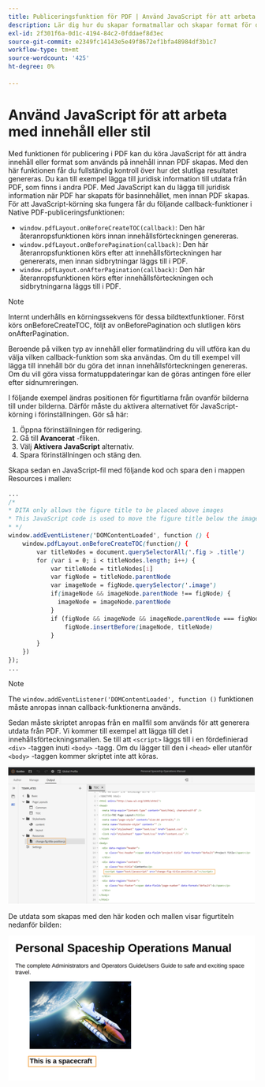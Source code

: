 ```yaml
---
title: Publiceringsfunktion för PDF | Använd JavaScript för att arbeta med innehåll eller format
description: Lär dig hur du skapar formatmallar och skapar format för ditt innehåll.
exl-id: 2f301f6a-0d1c-4194-84c2-0fddaef8d3ec
source-git-commit: e2349fc14143e5e49f8672ef1bfa48984df3b1c7
workflow-type: tm+mt
source-wordcount: '425'
ht-degree: 0%

---
```


# Använd JavaScript för att arbeta med innehåll eller stil

Med funktionen för publicering i PDF kan du köra JavaScript för att ändra innehåll eller format som används på innehåll innan PDF skapas. Med den här funktionen får du fullständig kontroll över hur det slutliga resultatet genereras. Du kan till exempel lägga till juridisk information till utdata från PDF, som finns i andra PDF. Med JavaScript kan du lägga till juridisk information när PDF har skapats för basinnehållet, men innan PDF skapas.\
För att JavaScript-körning ska fungera får du följande callback-funktioner i Native PDF-publiceringsfunktionen:

* `window.pdfLayout.onBeforeCreateTOC(callback)`: Den här återanropsfunktionen körs innan innehållsförteckningen genereras.
* `window.pdfLayout.onBeforePagination(callback)`: Den här återanropsfunktionen körs efter att innehållsförteckningen har genererats, men innan sidbrytningar läggs till i PDF.
* `window.pdfLayout.onAfterPagination(callback)`: Den här återanropsfunktionen körs efter innehållsförteckningen och sidbrytningarna läggs till i PDF.

>[!NOTE]
>
>Internt underhålls en körningssekvens för dessa bildtextfunktioner. Först körs onBeforeCreateTOC, följt av onBeforePagination och slutligen körs onAfterPagination.

Beroende på vilken typ av innehåll eller formatändring du vill utföra kan du välja vilken callback-funktion som ska användas. Om du till exempel vill lägga till innehåll bör du göra det innan innehållsförteckningen genereras. Om du vill göra vissa formatuppdateringar kan de göras antingen före eller efter sidnumreringen.

I följande exempel ändras positionen för figurtitlarna från ovanför bilderna till under bilderna. Därför måste du aktivera alternativet för JavaScript-körning i förinställningen. Gör så här:

1. Öppna förinställningen för redigering.
1. Gå till **Avancerat** -fliken.
1. Välj **Aktivera JavaScript** alternativ.
1. Spara förinställningen och stäng den.

Skapa sedan en JavaScript-fil med följande kod och spara den i mappen Resources i mallen:

```css
...
/*
* DITA only allows the figure title to be placed above images 
* This JavaScript code is used to move the figure title below the image
* */
window.addEventListener('DOMContentLoaded', function () {
    window.pdfLayout.onBeforeCreateTOC(function() {
        var titleNodes = document.querySelectorAll('.fig > .title')
        for (var i = 0; i < titleNodes.length; i++) {
            var titleNode = titleNodes[i]
            var figNode = titleNode.parentNode
            var imageNode = figNode.querySelector('.image')
            if(imageNode && imageNode.parentNode !== figNode) {
              imageNode = imageNode.parentNode
            }
            if (figNode && imageNode && imageNode.parentNode === figNode) {
                figNode.insertBefore(imageNode, titleNode)
            }
        }
    })
});
...
```

>[!NOTE]
>
>The `window.addEventListener('DOMContentLoaded', function ()` funktionen måste anropas innan callback-funktionerna används.

Sedan måste skriptet anropas från en mallfil som används för att generera utdata från PDF. Vi kommer till exempel att lägga till det i innehållsförteckningsmallen. Se till att `<script>` läggs till i en fördefinierad `<div>` -taggen inuti `<body>` -tagg. Om du lägger till den i `<head>` eller utanför `<body>` -taggen kommer skriptet inte att köras.

<img src="./assets/js-added-resources-template.png" width="500">

De utdata som skapas med den här koden och mallen visar figurtiteln nedanför bilden:

<img src="./assets/fig-title-below-image.png" width="500">
